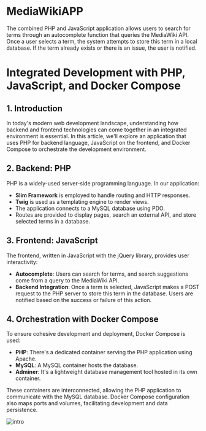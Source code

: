 # MediaWikiAPP
 
 The combined PHP and JavaScript application allows users to search for terms through an autocomplete function that queries the MediaWiki API. Once a user selects a term, the system attempts to store this term in a local database. If the term already exists or there is an issue, the user is notified.

# Integrated Development with PHP, JavaScript, and Docker Compose

## 1. Introduction

In today's modern web development landscape, understanding how backend and frontend technologies can come together in an integrated environment is essential. In this article, we'll explore an application that uses PHP for backend language, JavaScript on the frontend, and Docker Compose to orchestrate the development environment.

## 2. Backend: PHP

PHP is a widely-used server-side programming language. In our application:

- **Slim Framework** is employed to handle routing and HTTP responses.
- **Twig** is used as a templating engine to render views.
- The application connects to a MySQL database using PDO.
- Routes are provided to display pages, search an external API, and store selected terms in a database.

## 3. Frontend: JavaScript

The frontend, written in JavaScript with the jQuery library, provides user interactivity:

- **Autocomplete**: Users can search for terms, and search suggestions come from a query to the MediaWiki API.
- **Backend Integration**: Once a term is selected, JavaScript makes a POST request to the PHP server to store this term in the database. Users are notified based on the success or failure of this action.

## 4. Orchestration with Docker Compose

To ensure cohesive development and deployment, Docker Compose is used:

- **PHP**: There's a dedicated container serving the PHP application using Apache.
- **MySQL**: A MySQL container hosts the database.
- **Adminer**: It's a lightweight database management tool hosted in its own container.

These containers are interconnected, allowing the PHP application to communicate with the MySQL database. Docker Compose configuration also maps ports and volumes, facilitating development and data persistence.

![intro](https://i.imgur.com/6UIiMLv.png)